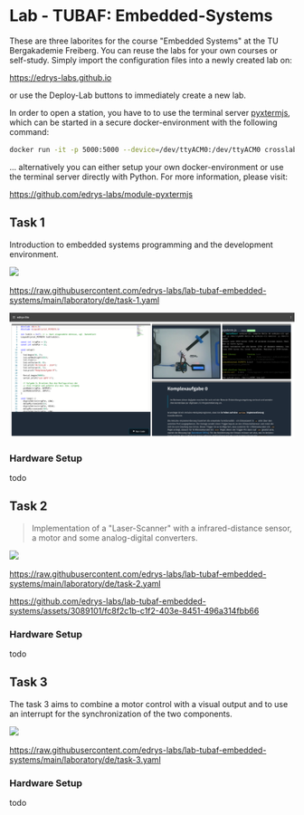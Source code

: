 # Lab - TUBAF: Embedded-Systems

These are three laborites for the course "Embedded Systems" at the TU Bergakademie Freiberg.
You can reuse the labs for your own courses or self-study.
Simply import the configuration files into a newly created lab on:

https://edrys-labs.github.io

or use the Deploy-Lab buttons to immediately create a new lab.

In order to open a station, you have to to use the terminal server [pyxtermjs](https://github.com/edrys-labs/module-pyxtermjs), which can be started in a secure docker-environment with the following command:

```bash
docker run -it -p 5000:5000 --device=/dev/ttyACM0:/dev/ttyACM0 crosslab/edrys_pyxtermjs_arduino
```

... alternatively you can either setup your own docker-environment or use the terminal server directly with Python.
For more information, please visit:

https://github.com/edrys-labs/module-pyxtermjs

## Task 1

Introduction to embedded systems programming and the development environment.

[<img src="https://img.shields.io/badge/%F0%9F%9A%80%20-%20Deploy%20Lab%20-%20light?style=plastic" height="25" />](https://edrys-labs.github.io/?/deploy/https://raw.githubusercontent.com/edrys-labs/lab-tubaf-embedded-systems/main/laboratory/de/task-1.yaml)

https://raw.githubusercontent.com/edrys-labs/lab-tubaf-embedded-systems/main/laboratory/de/task-1.yaml

![Task 1](media/task-1.png)

### Hardware Setup

todo

## Task 2

> Implementation of a "Laser-Scanner" with a infrared-distance sensor, a motor and some analog-digital converters.

[<img src="https://img.shields.io/badge/%F0%9F%9A%80%20-%20Deploy%20Lab%20-%20light?style=plastic" height="25" />](https://edrys-labs.github.io/?/deploy/https://raw.githubusercontent.com/edrys-labs/lab-tubaf-embedded-systems/main/laboratory/de/task-2.yaml)

https://raw.githubusercontent.com/edrys-labs/lab-tubaf-embedded-systems/main/laboratory/de/task-2.yaml

https://github.com/edrys-labs/lab-tubaf-embedded-systems/assets/3089101/fc8f2c1b-c1f2-403e-8451-496a314fbb66

### Hardware Setup

todo

## Task 3

The task 3 aims to combine a motor control with a visual output and to use an interrupt for the synchronization of the two components.

[<img src="https://img.shields.io/badge/%F0%9F%9A%80%20-%20Deploy%20Lab%20-%20light?style=plastic" height="25" />](https://edrys-labs.github.io/?/deploy/https://raw.githubusercontent.com/edrys-labs/lab-tubaf-embedded-systems/main/laboratory/de/task-3.yaml)

https://raw.githubusercontent.com/edrys-labs/lab-tubaf-embedded-systems/main/laboratory/de/task-3.yaml

### Hardware Setup

todo
